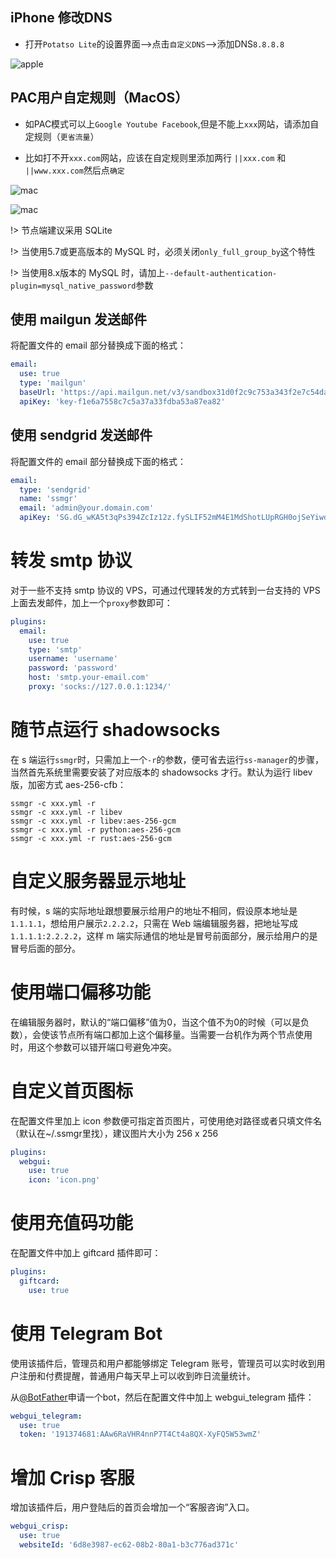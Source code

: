 ## iPhone 修改DNS

* 打开`Potatso Lite`的设置界面-->点击`自定义DNS`-->添加DNS`8.8.8.8`

![apple](media/apple/dns.gif ':size=480')

## PAC用户自定规则（MacOS）

* 如PAC模式可以上`Google Youtube Facebook`,但是不能上`xxx`网站，请添加自定规则（`更省流量`）

* 比如打不开`xxx.com`网站，应该在自定规则里添加两行 `||xxx.com` 和 `||www.xxx.com`然后点`确定`

![mac](media/mac/rule1.gif ':size=480')

![mac](media/mac/rule2.gif ':size=480')

!> 节点端建议采用 SQLite

!> 当使用5.7或更高版本的 MySQL 时，必须关闭`only_full_group_by`这个特性

!> 当使用8.x版本的 MySQL 时，请加上`--default-authentication-plugin=mysql_native_password`参数

## 使用 mailgun 发送邮件

将配置文件的 email 部分替换成下面的格式：

```yaml
email:
  use: true
  type: 'mailgun'
  baseUrl: 'https://api.mailgun.net/v3/sandbox31d0f2c9c753a343f2e7c54da78ca89e.mailgun.org'
  apiKey: 'key-f1e6a7558c7c5a37a33fdba53a87ea82'
```

## 使用 sendgrid 发送邮件

将配置文件的 email 部分替换成下面的格式：

```yaml
email:
  type: 'sendgrid'
  name: 'ssmgr'
  email: 'admin@your.domain.com'
  apiKey: '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'
```

# 转发 smtp 协议

对于一些不支持 smtp 协议的 VPS，可通过代理转发的方式转到一台支持的 VPS 上面去发邮件，加上一个`proxy`参数即可：

```yaml
plugins:
  email:
    use: true
    type: 'smtp'
    username: 'username'
    password: 'password'
    host: 'smtp.your-email.com'
    proxy: 'socks://127.0.0.1:1234/'
```

# 随节点运行 shadowsocks

在 s 端运行`ssmgr`时，只需加上一个`-r`的参数，便可省去运行`ss-manager`的步骤，当然首先系统里需要安装了对应版本的 shadowsocks 才行。默认为运行 libev 版，加密方式 aes-256-cfb：

```shell
ssmgr -c xxx.yml -r
ssmgr -c xxx.yml -r libev
ssmgr -c xxx.yml -r libev:aes-256-gcm
ssmgr -c xxx.yml -r python:aes-256-gcm
ssmgr -c xxx.yml -r rust:aes-256-gcm
```

# 自定义服务器显示地址

有时候，s 端的实际地址跟想要展示给用户的地址不相同，假设原本地址是`1.1.1.1`，想给用户展示`2.2.2.2`，只需在 Web 端编辑服务器，把地址写成`1.1.1.1:2.2.2.2`，这样 m 端实际通信的地址是冒号前面部分，展示给用户的是冒号后面的部分。

# 使用端口偏移功能

在编辑服务器时，默认的“端口偏移”值为0，当这个值不为0的时候（可以是负数），会使该节点所有端口都加上这个偏移量。当需要一台机作为两个节点使用时，用这个参数可以错开端口号避免冲突。

# 自定义首页图标

在配置文件里加上 icon 参数便可指定首页图片，可使用绝对路径或者只填文件名（默认在~/.ssmgr里找），建议图片大小为 256 x 256

```yaml
plugins:
  webgui:
    use: true
    icon: 'icon.png'
```

# 使用充值码功能

在配置文件中加上 giftcard 插件即可：

```yaml
plugins:
  giftcard:
    use: true
```

# 使用 Telegram Bot

使用该插件后，管理员和用户都能够绑定 Telegram 账号，管理员可以实时收到用户注册和付费提醒，普通用户每天早上可以收到昨日流量统计。

从[@BotFather](https://telegram.me/BotFather)申请一个bot，然后在配置文件中加上 webgui_telegram 插件：

```yaml
webgui_telegram:
  use: true
  token: '191374681:AAw6RaVHR4nnP7T4Ct4a8QX-XyFQ5W53wmZ'
```

# 增加 Crisp 客服

增加该插件后，用户登陆后的首页会增加一个“客服咨询”入口。

```yaml
webgui_crisp:
  use: true
  websiteId: '6d8e3987-ec62-08b2-80a1-b3c776ad371c'
```
